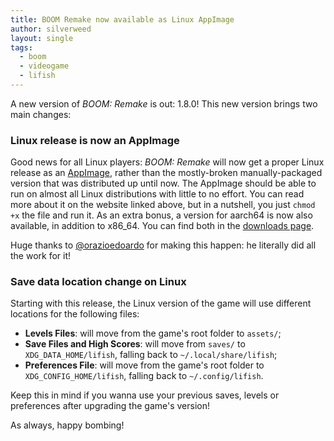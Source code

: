 ```yaml
---
title: BOOM Remake now available as Linux AppImage
author: silverweed
layout: single
tags:
  - boom  
  - videogame  
  - lifish  
---
```

A new version of *BOOM: Remake* is out: 1.8.0! This new version brings two main changes:

### Linux release is now an AppImage ###
Good news for all Linux players: *BOOM: Remake* will now get a proper Linux release as an [AppImage](https://appimage.org/), rather than the mostly-broken manually-packaged version that was distributed up until now.
The AppImage should be able to run on almost all Linux distributions with little to no effort. You can read more about it on the website linked above, but in a nutshell, you just `chmod +x` the file and run it.
As an extra bonus, a version for aarch64 is now also available, in addition to x86\_64. You can find both in the [downloads page](https://silverweed.github.io/boom#downloads).

Huge thanks to [@orazioedoardo](https://github.com/orazioedoardo) for making this happen: he literally did all the work for it!

### Save data location change on Linux ###
Starting with this release, the Linux version of the game will use different locations for the following files:

- **Levels Files**: will move from the game's root folder to `assets/`;  
- **Save Files and High Scores**: will move from `saves/` to `XDG_DATA_HOME/lifish`, falling back to `~/.local/share/lifish`;  
- **Preferences File**: will move from the game's root folder to `XDG_CONFIG_HOME/lifish`, falling back to `~/.config/lifish`.

Keep this in mind if you wanna use your previous saves, levels or preferences after upgrading the game's version!

As always, happy bombing!
